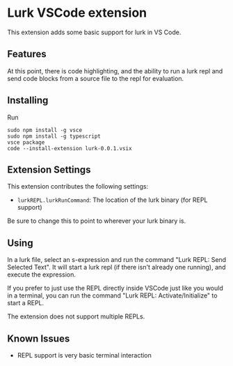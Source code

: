 # Lurk VSCode extension

This extension adds some basic support for lurk in VS Code. 

## Features

At this point, there is code highlighting, and the ability to run a
lurk repl and send code blocks from a source file to the repl for
evaluation.

## Installing 

Run 

    sudo npm install -g vsce
	sudo npm install -g typescript
    vsce package
	code --install-extension lurk-0.0.1.vsix
	
## Extension Settings

This extension contributes the following settings:

* `lurkREPL.lurkRunCommand`: The location of the lurk binary (for REPL support)

Be sure to change this to point to wherever your lurk binary is.

## Using

In a lurk file, select an s-expression and run the command "Lurk REPL:
Send Selected Text". It will start a lurk repl (if there isn't already
one running), and execute the expression.

If you prefer to just use the REPL directly inside VSCode just like
you would in a terminal, you can run the command "Lurk REPL:
Activate/Initialize" to start a REPL.

The extension does not support multiple REPLs.

## Known Issues

* REPL support is very basic terminal interaction

